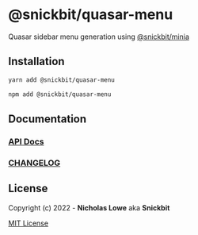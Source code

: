 # @snickbit/quasar-menu

<!--START_SECTION:readmes-description-->

Quasar sidebar menu generation using [@snickbit/minia](https://github.com/snickbit/minia)

<!--END_SECTION:readmes-description-->

## Installation

```bash
yarn add @snickbit/quasar-menu
```

```bash
npm add @snickbit/quasar-menu
```

## Documentation

### [API Docs](https://github.com/snickbit/quasar/blob/main/packages/quasar-menu/README.md)

### [CHANGELOG](https://github.com/snickbit/quasar/blob/main/packages/quasar-menu/CHANGELOG.md)

## License

Copyright (c) 2022 - **Nicholas Lowe** aka **Snickbit**

[MIT License](https://github.com/snickbit/quasar/blob/main/LICENSE)
